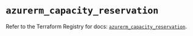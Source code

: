 # `azurerm_capacity_reservation`

Refer to the Terraform Registry for docs: [`azurerm_capacity_reservation`](https://registry.terraform.io/providers/hashicorp/azurerm/4.23.0/docs/resources/capacity_reservation).
